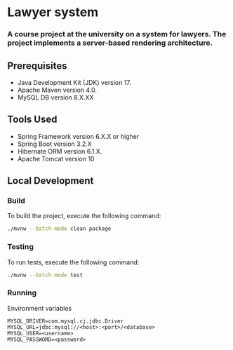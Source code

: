 # Lawyer system

### A course project at the university on a system for lawyers. The project implements a server-based rendering architecture.


## Prerequisites
- Java Development Kit (JDK) version 17.
- Apache Maven version 4.0.
- MySQL DB version 8.X.XX

## Tools Used
- Spring Framework version 6.X.X or higher
- Spring Boot version 3.2.X
- Hibernate ORM version 6.1.X.
- Apache Tomcat version 10


## Local Development

### Build

To build the project, execute the following command:

```bash
./mvnw --batch-mode clean package 
```

### Testing

To run tests, execute the following command:

```bash
./mvnw --batch-mode test
```


### Running

Environment variables

    MYSQL_DRIVER=com.mysql.cj.jdbc.Driver
    MYSQL_URL=jdbc:mysql://<host>:<port>/<database>
    MYSQL_USER=<username>
    MYSQL_PASSWORD=<password>
